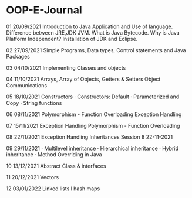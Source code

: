 # OOP-E-Journal
01 20/09/2021 Introduction to Java Application and Use of language. Difference between JRE,JDK JVM. What is Java Bytecode. Why is Java Platform Independent? Installation of JDK and Eclipse. 

02 27/09/2021 Simple Programs, Data types, Control statements and Java Packages 

03 04/10/2021 Implementing Classes and objects 

04 11/10/2021 Arrays, Array of Objects, Getters & Setters Object Communications 

05 18/10/2021 Constructors · Constructors: Default · Parameterized and Copy · String functions 

06 08/11/2021 Polymorphism - Function Overloading Exception Handling 

07 15/11/2021 Exception Handling Polymorphism - Function Overloading 

08 22/11/2021 Exception Handling Inheritances Session 8 22-11-2021

09 29/11/2021 · Multilevel inheritance · Hierarchical inheritance · Hybrid inheritance · Method Overriding in Java 

10 13/12/2021 Abstract Class & interfaces 

11 20/12/2021 Vectors 

12 03/01/2022 Linked lists l hash maps 
